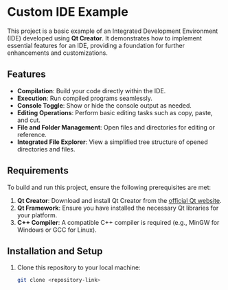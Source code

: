 # Custom IDE Example  

This project is a basic example of an Integrated Development Environment (IDE) developed using **Qt Creator**. It demonstrates how to implement essential features for an IDE, providing a foundation for further enhancements and customizations.  

## Features  
- **Compilation**: Build your code directly within the IDE.  
- **Execution**: Run compiled programs seamlessly.  
- **Console Toggle**: Show or hide the console output as needed.  
- **Editing Operations**: Perform basic editing tasks such as copy, paste, and cut.  
- **File and Folder Management**: Open files and directories for editing or reference.  
- **Integrated File Explorer**: View a simplified tree structure of opened directories and files.  

## Requirements  
To build and run this project, ensure the following prerequisites are met:  
1. **Qt Creator**: Download and install Qt Creator from the [official Qt website](https://www.qt.io/download).  
2. **Qt Framework**: Ensure you have installed the necessary Qt libraries for your platform.  
3. **C++ Compiler**: A compatible C++ compiler is required (e.g., MinGW for Windows or GCC for Linux).  

## Installation and Setup  
1. Clone this repository to your local machine:  
   ```bash
   git clone <repository-link>
